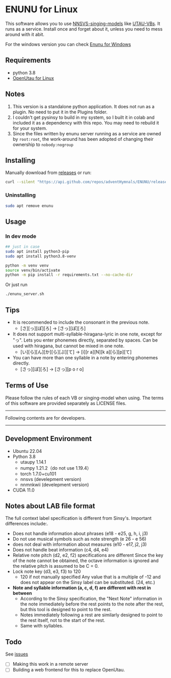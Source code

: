 # ENUNU for Linux

This software allows you to use [NNSVS-singing-models](https://github.com/nnsvs/nnsvs) like [UTAU-VBs](https://github.com/adventHymnals/openUtau). It runs as a service. Install once and forget about it, unless you need to mess around with it abit.

For the windows version you can check [Enunu for Windows](https://github.com/stakira/ENUNU/releases)

## Requirements
- python 3.8
- [OpenUtau for Linux]((https://github.com/adventHymnals/openUtau).)

## Notes

1. This version is a standalone python application. It does not run as a plugin. No need to put it in the Plugins folder.
2. I couldn't get pysinsy to build in my system, so I built it in colab and included it as a dependency with this repo. You may need to rebuild it for your system. 
3. Since the files written by enunu server running as a service are owned by `root:root`, the work-around has been adopted of changing their ownership to `nobody:nogroup`

## Installing

Manually download from [releases](https://github.com/adventHymnals/ENUNU/releases) or run:
```bash
curl --silent "https://api.github.com/repos/adventHymnals/ENUNU/releases/latest"|   grep "browser_download_url.*amd64.deb" | head -n 1 | cut -d : -f 2,3 | tr -d \"  | xargs wget -O tmp.deb && sudo dpkg -i tmp.deb
```

### Uninstalling
```bash
sudo apt remove enunu
```

## Usage
### In dev mode

```bash
## just in case 
sudo apt install python3-pip
sudo apt install python3.8-venv

python -m venv venv
source venv/bin/activate
python -m pip install -r requirements.txt --no-cache-dir
```

Or just run
```bash
./enunu_server.sh
```

## Tips

- It is recommended to include the consonant in the previous note.
  - \[さ]\[っ]\[ぽ]\[ろ] → \[さっ]\[ぽ]\[ろ]
- It does not support multi-syllable-hiragana-lyric in one note, except for "っ".
 Lets you enter phonemes directly, separated by spaces. Can be used with hiragana, but cannot be mixed in one note.
  - \[い]\[ら]\[ん]\[か]\[ら]\[ぷ]\[て] → \[i]\[r a]\[N]\[k a]\[ら]\[p]\[て]
- You can have more than one syllable in a note by entering phonemes directly.
  - \[さっ]\[ぽ]\[ろ] → \[さっ]\[p o r o]

## Terms of Use

Please follow the rules of each VB or singing-model when using. The terms of this software are provided separately as LICENSE files.




---

Following contents are for developers.

---



## Development Environment

- Ubuntu 22.04
- Python 3.8
  - utaupy 1.14.1
  - numpy 1.21.2（do not use 1.19.4）
  - torch 1.7.0+cu101
  - nnsvs (develepment version)
  - nnmnkwii (develepment version)
- CUDA 11.0


## Notes about LAB file format

The full context label specification is different from Sinsy's. Important differences include:.

- Does not handle information about phrases (e18 - e25, g, h, i, j3)
- Do not use musical symbols such as note strength (e 26 - e 56)
- does not deal with information about measures (e10 - e17, j2, j3)
- Does not handle beat information (c4, d4, e4)
- Relative note pitch (d2, e2, f2) specifications are different
  Since the key of the note cannot be obtained, the octave information is ignored and the relative pitch is assumed to be C = 0.
- Lock note key (d3, e3, f3) to 120
  - 120 if not manually specified
  Any value that is a multiple of -12 and does not appear on the Sinsy label can be substituted. (24, etc.)
- **Note and syllable information (a, c, d, f) are different with rest in between**
  - According to the Sinsy specification, the "Next Note" information in the note immediately before the rest points to the note after the rest, but this tool is designed to point to the rest.
  - Notes immediately following a rest are similarly designed to point to the rest itself, not to the start of the rest.
  - Same with syllables.

## Todo
See [issues]()
- [ ] Making this work in a remote server
- [ ] Building a web frontend for this to replace OpenUtau.
